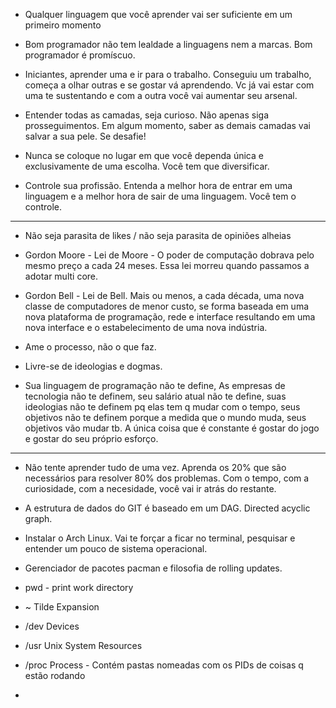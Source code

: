 - Qualquer linguagem que você aprender vai ser suficiente em um primeiro momento

- Bom programador não tem lealdade a linguagens nem a marcas. Bom programador é promíscuo.

- Iniciantes, aprender uma e ir para o trabalho. Conseguiu um trabalho, começa a olhar outras e se gostar vá aprendendo. Vc já vai estar com uma te sustentando e com a outra você vai aumentar seu arsenal.

- Entender todas as camadas, seja curioso. Não apenas siga prosseguimentos. Em algum momento, saber as demais camadas vai salvar a sua pele. Se desafie!

- Nunca se coloque no lugar em que você dependa única e exclusivamente de uma escolha. Você tem que diversificar.

- Controle sua profissão. Entenda a melhor hora de entrar em uma linguagem e a melhor hora de sair de uma linguagem. Você tem o controle.

---

- Não seja parasita de likes / não seja parasita de opiniões alheias

- Gordon Moore - Lei de Moore - O poder de computação dobrava pelo mesmo preço a cada 24 meses. Essa lei morreu quando passamos a adotar multi core.

- Gordon Bell - Lei de Bell. Mais ou menos, a cada década, uma nova classe de computadores de menor custo, se forma baseada em uma nova plataforma de programação, rede e interface resultando em uma nova interface e o estabelecimento de uma nova indústria.

- Ame o processo, não o que faz.

- Livre-se de ideologias e dogmas.

- Sua linguagem de programação não te define, As empresas de tecnologia não te definem, seu salário atual não te define, suas ideologias não te definem pq elas tem q mudar com o tempo, seus objetivos não te definem porque a medida que o mundo muda, seus objetivos vão mudar tb. A única coisa que é constante é gostar do jogo e gostar do seu próprio esforço.

---

- Não tente aprender tudo de uma vez. Aprenda os 20% que são necessários para resolver 80% dos problemas. Com o tempo, com a curiosidade, com a necesidade, você vai ir atrás do restante. 

- A estrutura de dados do GIT é baseado em um DAG. Directed acyclic graph.

- Instalar o Arch Linux. Vai te forçar a ficar no terminal, pesquisar e entender um pouco de sistema operacional.

- Gerenciador de pacotes pacman e filosofia de rolling updates.

- pwd - print work directory

- ~  Tilde Expansion

- /dev Devices

- /usr Unix System Resources

- /proc Process - Contém pastas nomeadas com os PIDs de coisas q estão rodando

- 
